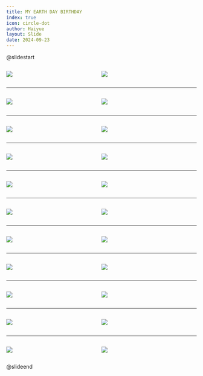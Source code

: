 ```yaml
---
title: MY EARTH DAY BIRTHDAY
index: true
icon: circle-dot
author: Haiyue
layout: Slide
date: 2024-09-23
---
```

 
@slidestart

<div style="display:flex">
<div style="flex:1">

![](/reading/english/Level-Q/MY%20EARTH%20DAY%20BIRTHDAY/001.webp)
</div>
<div style="flex:1">

![](/reading/english/Level-Q/MY%20EARTH%20DAY%20BIRTHDAY/002.webp)
</div>
</div>

---

<div style="display:flex">
<div style="flex:1">

![](/reading/english/Level-Q/MY%20EARTH%20DAY%20BIRTHDAY/003.webp)
</div>
<div style="flex:1">

![](/reading/english/Level-Q/MY%20EARTH%20DAY%20BIRTHDAY/004.webp)
</div>
</div>

---

<div style="display:flex">
<div style="flex:1">

![](/reading/english/Level-Q/MY%20EARTH%20DAY%20BIRTHDAY/005.webp)
</div>
<div style="flex:1">

![](/reading/english/Level-Q/MY%20EARTH%20DAY%20BIRTHDAY/006.webp)
</div>
</div>

---

<div style="display:flex">
<div style="flex:1">

![](/reading/english/Level-Q/MY%20EARTH%20DAY%20BIRTHDAY/007.webp)
</div>
<div style="flex:1">

![](/reading/english/Level-Q/MY%20EARTH%20DAY%20BIRTHDAY/008.webp)
</div>
</div>

---

<div style="display:flex">
<div style="flex:1">

![](/reading/english/Level-Q/MY%20EARTH%20DAY%20BIRTHDAY/009.webp)
</div>
<div style="flex:1">

![](/reading/english/Level-Q/MY%20EARTH%20DAY%20BIRTHDAY/010.webp)
</div>
</div>

---

<div style="display:flex">
<div style="flex:1">

![](/reading/english/Level-Q/MY%20EARTH%20DAY%20BIRTHDAY/011.webp)
</div>
<div style="flex:1">

![](/reading/english/Level-Q/MY%20EARTH%20DAY%20BIRTHDAY/012.webp)
</div>
</div>

---

<div style="display:flex">
<div style="flex:1">

![](/reading/english/Level-Q/MY%20EARTH%20DAY%20BIRTHDAY/013.webp)
</div>
<div style="flex:1">

![](/reading/english/Level-Q/MY%20EARTH%20DAY%20BIRTHDAY/014.webp)
</div>
</div>

---

<div style="display:flex">
<div style="flex:1">

![](/reading/english/Level-Q/MY%20EARTH%20DAY%20BIRTHDAY/015.webp)
</div>
<div style="flex:1">

![](/reading/english/Level-Q/MY%20EARTH%20DAY%20BIRTHDAY/016.webp)
</div>
</div>

---

<div style="display:flex">
<div style="flex:1">

![](/reading/english/Level-Q/MY%20EARTH%20DAY%20BIRTHDAY/017.webp)
</div>
<div style="flex:1">

![](/reading/english/Level-Q/MY%20EARTH%20DAY%20BIRTHDAY/018.webp)
</div>
</div>

---

<div style="display:flex">
<div style="flex:1">

![](/reading/english/Level-Q/MY%20EARTH%20DAY%20BIRTHDAY/019.webp)
</div>
<div style="flex:1">

![](/reading/english/Level-Q/MY%20EARTH%20DAY%20BIRTHDAY/020.webp)
</div>
</div>

---

<div style="display:flex">
<div style="flex:1">

![](/reading/english/Level-Q/MY%20EARTH%20DAY%20BIRTHDAY/021.webp)
</div>
<div style="flex:1">

![](/reading/english/Level-Q/MY%20EARTH%20DAY%20BIRTHDAY/022.webp)
</div>
</div>

@slideend